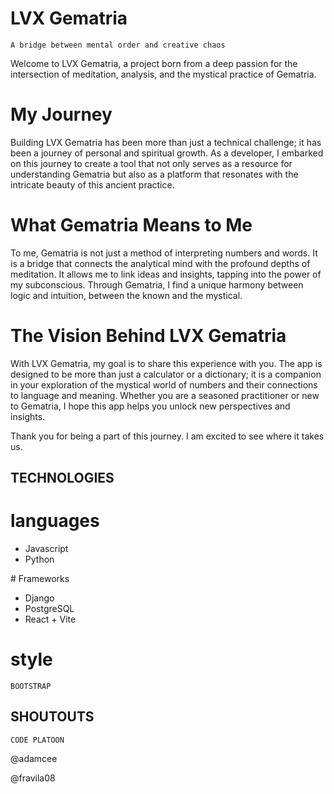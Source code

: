 # LVX Gematria
`A bridge between mental order and creative chaos`

Welcome to LVX Gematria, a project born from a deep passion for the intersection of meditation, analysis, and the mystical practice of Gematria.

# My Journey

Building LVX Gematria has been more than just a technical challenge; it has been a journey of personal and spiritual growth. As a developer, I embarked on this journey to create a tool that not only serves as a resource for understanding Gematria but also as a platform that resonates with the intricate beauty of this ancient practice.

# What Gematria Means to Me

To me, Gematria is not just a method of interpreting numbers and words. It is a bridge that connects the analytical mind with the profound depths of meditation. It allows me to link ideas and insights, tapping into the power of my subconscious. Through Gematria, I find a unique harmony between logic and intuition, between the known and the mystical.

# The Vision Behind LVX Gematria

With LVX Gematria, my goal is to share this experience with you. The app is designed to be more than just a calculator or a dictionary; it is a companion in your exploration of the mystical world of numbers and their connections to language and meaning. Whether you are a seasoned practitioner or new to Gematria, I hope this app helps you unlock new perspectives and insights.

Thank you for being a part of this journey. I am excited to see where it takes us.

## TECHNOLOGIES
# languages
<ul>
  <li>
    Javascript
  </li>
  <li>
    Python
  </li>
</ul>
# Frameworks
<ul>
  <li>
  Django
  </li>
  <li>
    PostgreSQL
  <li>
    React + Vite
  </li>
</ul>

# style

`BOOTSTRAP`

## SHOUTOUTS

`CODE PLATOON`

@adamcee

@fravila08
